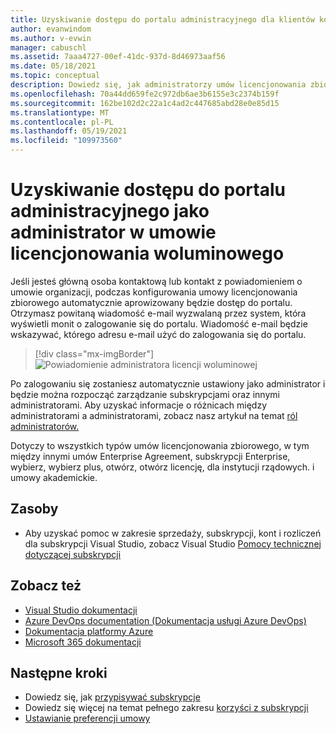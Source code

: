 ```yaml
---
title: Uzyskiwanie dostępu do portalu administracyjnego dla klientów korzystających Visual Studio licencji | Microsoft Docs
author: evanwindom
ms.author: v-evwin
manager: cabuschl
ms.assetid: 7aaa4727-00ef-41dc-937d-8d46973aaf56
ms.date: 05/18/2021
ms.topic: conceptual
description: Dowiedz się, jak administratorzy umów licencjonowania zbiorowego mogą uzyskać dostęp do portalu administracyjnego Visual Studio subskrypcji
ms.openlocfilehash: 70a44dd659fe2c972db6ae3b6155e3c2374b159f
ms.sourcegitcommit: 162be102d2c22a1c4ad2c447685abd28e0e85d15
ms.translationtype: MT
ms.contentlocale: pl-PL
ms.lasthandoff: 05/19/2021
ms.locfileid: "109973560"
---
```

# <a name="accessing-the-admin-portal-as-an-admin-on-a-volume-license-agreement"></a>Uzyskiwanie dostępu do portalu administracyjnego jako administrator w umowie licencjonowania woluminowego

Jeśli jesteś główną osoba kontaktową lub kontakt z powiadomieniem o umowie organizacji, podczas konfigurowania umowy licencjonowania zbiorowego automatycznie aprowizowany będzie dostęp do portalu. Otrzymasz powitaną wiadomość e-mail wyzwalaną przez system, która wyświetli monit o zalogowanie się do portalu. Wiadomość e-mail będzie wskazywać, którego adresu e-mail użyć do zalogowania się do portalu. 

   > [!div class="mx-imgBorder"]
   > ![Powiadomienie administratora licencji woluminowej](_img/volume-license/super-admin-notice-2020.png "Nowi administratorzy otrzymają powiadomienie powitane w celu uzyskania dostępu do portalu.")

Po zalogowaniu się zostaniesz automatycznie ustawiony jako administrator i będzie można rozpocząć zarządzanie subskrypcjami oraz innymi administratorami. Aby uzyskać informacje o różnicach między administratorami a administratorami, zobacz nasz artykuł na temat [ról administratorów.](admin-roles.md)

Dotyczy to wszystkich typów umów licencjonowania zbiorowego, w tym między innymi umów Enterprise Agreement, subskrypcji Enterprise, wybierz, wybierz plus, otwórz, otwórz licencję, dla instytucji rządowych. i umowy akademickie. 

## <a name="resources"></a>Zasoby
- Aby uzyskać pomoc w zakresie sprzedaży, subskrypcji, kont i rozliczeń dla subskrypcji Visual Studio, zobacz Visual Studio [Pomocy technicznej dotyczącej subskrypcji](https://visualstudio.microsoft.com/subscriptions/support/)

## <a name="see-also"></a>Zobacz też
- [Visual Studio dokumentacji](/visualstudio/)
- [Azure DevOps documentation (Dokumentacja usługi Azure DevOps)](/azure/devops/)
- [Dokumentacja platformy Azure](/azure/)
- [Microsoft 365 dokumentacji](/microsoft-365/)

## <a name="next-steps"></a>Następne kroki
- Dowiedz się, jak [przypisywać subskrypcje](assign-license.md)
- Dowiedz się więcej na temat pełnego zakresu [korzyści z subskrypcji](https://visualstudio.microsoft.com/vs/benefits/)
- [Ustawianie preferencji umowy](admin-preferences.md)
